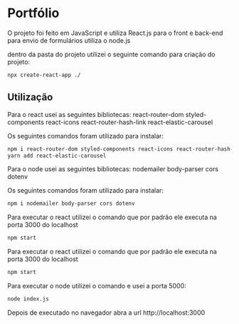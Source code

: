 # Portfólio

O projeto foi feito em  JavaScript e utiliza React.js para o front e back-end para envio de formulários utiliza o node.js

dentro da pasta do projeto utilizei o seguinte comando para criação do projeto:
```bash
npx create-react-app ./
```
## Utilização

Para o react usei as seguintes bibliotecas:
react-router-dom 
styled-components 
react-icons 
react-router-hash-link
react-elastic-carousel  

Os seguintes comandos foram utilizado para instalar: 
```bash
npm i react-router-dom styled-components react-icons react-router-hash-link
yarn add react-elastic-carousel 
```

Para o node usei as seguintes bibliotecas:
nodemailer 
body-parser 
cors 
dotenv

Os seguintes comandos foram utilizado para instalar: 
```bash
npm i nodemailer body-parser cors dotenv 
```

Para executar o react utilizei o comando que por padrão ele executa na porta 3000 do localhost
```bash
npm start
```
Para executar o react utilizei o comando que por padrão ele executa na porta 3000 do localhost
```bash
npm start
```

Para executar o node utilizei o comando e usei a porta 5000:
```bash
node index.js
```

Depois de executado no navegador abra a url http://localhost:3000

